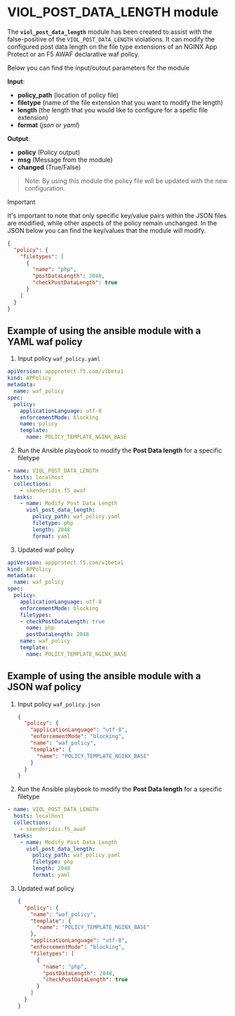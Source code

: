 # VIOL_POST_DATA_LENGTH module

The **`viol_post_data_length`** module has been created to assist with the false-positive of the `VIOL_POST_DATA_LENGTH` violations. It can modify the configured post data length on the file type extensions of an NGINX App Protect or an F5 AWAF declarative waf policy.

Below you can find the input/outout parameters for the module

**Input**:
- **policy_path** (location of policy file)
- **filetype** (name of the file extension that you want to modify the length)
- **length** (the length that you would like to configure for a spefic file extension)
- **format** (*json* or *yaml*)

**Output**:
- **policy** (Policy output)
- **msg** (Message from the module)
- **changed** (True/False)

> Note: By using this module the policy file will be updated with the new configuration.

> [!IMPORTANT] 
It's important to note that only specific key/value pairs within the JSON files are modified, while other aspects of the policy remain unchanged.
In the JSON below you can find the key/values that the module will modify.

```json
{
  "policy": {
    "filetypes": [
      {
        "name": "php",
        "postDataLength": 2048,
        "checkPostDataLength": true
      }
    ]
  }
}
```

## Example of using the ansible module with a YAML waf policy
1. Input policy `waf_policy.yaml`
  ```yaml
  apiVersion: appprotect.f5.com/v1beta1
  kind: APPolicy
  metadata:
    name: waf_policy
  spec:
    policy:
      applicationLanguage: utf-8
      enforcementMode: blocking
      name: policy
      template:
        name: POLICY_TEMPLATE_NGINX_BASE
  ```

2. Run the Ansible playbook to modify the **Post Data length** for a specific filetype
  ```yaml
  - name: VIOL_POST_DATA_LENGTH
    hosts: localhost
    collections:
      - skenderidis.f5_awaf   
    tasks:
      - name: Modify Post Data Length
        viol_post_data_length:
          policy_path: waf_policy.yaml
          filetype: php
          length: 2048
          format: yaml
  ```

3. Updated waf policy
  ```yaml
  apiVersion: appprotect.f5.com/v1beta1
  kind: APPolicy
  metadata:
    name: waf_policy
  spec:
    policy:
      applicationLanguage: utf-8
      enforcementMode: blocking
      filetypes:
      - checkPostDataLength: true
        name: php
        postDataLength: 2048
      name: waf_policy
      template:
        name: POLICY_TEMPLATE_NGINX_BASE
  ```


## Example of using the ansible module with a JSON waf policy

1. Input policy `waf_policy.json`
    ```json
    {
      "policy": {
        "applicationLanguage": "utf-8",
        "enforcementMode": "blocking",
        "name": "waf_policy",
        "template": {
          "name": "POLICY_TEMPLATE_NGINX_BASE"
        }
      }
    }
    ```

2. Run the Ansible playbook to modify the **Post Data length** for a specific filetype
  ```yaml
  - name: VIOL_POST_DATA_LENGTH
    hosts: localhost
    collections:
      - skenderidis.f5_awaf   
    tasks:
      - name: Modify Post Data Length
        viol_post_data_length:
          policy_path: waf_policy.yaml
          filetype: php
          length: 2048
          format: yaml
  ```

3. Updated waf policy
    ```json
    {
      "policy": {
        "name": "waf_policy",
        "template": {
          "name": "POLICY_TEMPLATE_NGINX_BASE"
        },
        "applicationLanguage": "utf-8",
        "enforcementMode": "blocking",
        "filetypes": [
          {
            "name": "php",
            "postDataLength": 2048,
            "checkPostDataLength": true
          }
        ]
      }
    }
    ```

